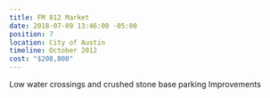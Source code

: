 ```yaml
---
title: FM 812 Market
date: 2018-07-09 13:46:00 -05:00
position: 7
location: City of Austin
timeline: October 2012
cost: "$208,800"
---
```


Low water crossings and crushed stone base parking Improvements